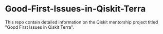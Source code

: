 # Good-First-Issues-in-Qiskit-Terra
This repo contain detailed information on the Qiskit mentorship project titled "Good First Issues in Qiskit Terra".
